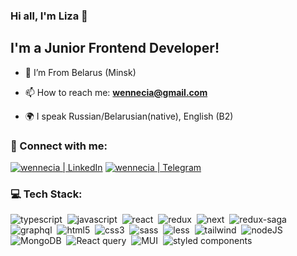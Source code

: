 ### Hi all, I'm Liza 👋 

## I'm a Junior Frontend Developer!

- 📍 I’m From Belarus (Minsk)

- 📫 How to reach me: **wennecia@gmail.com**

- 🌍 I speak Russian/Belarusian(native), English (B2)

### 🤝 Connect with me:

[<img alt="wennecia | LinkedIn" src="https://img.shields.io/badge/linkedin-0077B5.svg?&style=for-the-badge&logo=linkedin&logoColor=white" />][linkedin]
[<img alt="wennecia | Telegram" src="https://img.shields.io/badge/Telegram-2CA5E0?style=for-the-badge&logo=telegram&logoColor=white" />][Telegram]

### 💻 Tech Stack:

<img alt="typescript" src="https://img.shields.io/badge/typescript-007ACC.svg?&style=for-the-badge&logo=typescript&logoColor=fff" />&nbsp;
<img alt="javascript" src="https://img.shields.io/badge/javascript-F7DF1E.svg?&style=for-the-badge&logo=javascript&logoColor=fff" />&nbsp;
<img alt="react" src="https://img.shields.io/badge/react-61DAFB.svg?&style=for-the-badge&logo=react&logoColor=fff" />&nbsp;
<img alt="redux" src="https://img.shields.io/badge/redux-764ABC.svg?&style=for-the-badge&logo=redux&logoColor=fff" />&nbsp;
<img alt="next" src="https://img.shields.io/badge/Next-black?style=for-the-badge&logo=next.js&logoColor=white" />&nbsp;
<img alt="redux-saga" src="https://img.shields.io/badge/redux saga-939393.svg?&style=for-the-badge&logo=redux-saga&logoColor=fff" />&nbsp;
<img alt="graphql" src="https://img.shields.io/badge/graphql-E10098.svg?&style=for-the-badge&logo=graphql&logoColor=fff" />&nbsp;
<img alt="html5" src="https://img.shields.io/badge/html-E34F26.svg?&style=for-the-badge&logo=html5&logoColor=fff" />&nbsp;
<img alt="css3" src="https://img.shields.io/badge/css-1572B6.svg?&style=for-the-badge&logo=css3&logoColor=fff" />&nbsp;
<img alt="sass" src="https://img.shields.io/badge/sass-CF649A.svg?&style=for-the-badge&logo=sass&logoColor=fff" />&nbsp;
<img alt="less" src="https://img.shields.io/badge/less-2B4C80?style=for-the-badge&logo=less&logoColor=white" />&nbsp;
<img alt="tailwind" src="https://img.shields.io/badge/Tailwind_CSS-38B2AC?style=for-the-badge&logo=tailwind-css&logoColor=white" />&nbsp;
          <img
            alt="nodeJS"
            src="https://img.shields.io/badge/Node.js-43853D?style=for-the-badge&logo=node.js&logoColor=whitehttps://img.shields.io/badge/Node.js-43853D?style=for-the-badge&logo=node.js&logoColor=white"
          />&nbsp;
          <img
            alt="MongoDB"
            src="https://img.shields.io/badge/MongoDB-4EA94B?style=for-the-badge&logo=mongodb&logoColor=white"
          />&nbsp;
          <img
            alt="React query"
            src="https://img.shields.io/badge/-React%20Query-FF4154?style=for-the-badge&logo=react%20query&logoColor=white"
          />&nbsp;
          <img
            alt="MUI"
            src="https://img.shields.io/badge/MUI-%230081CB.svg?style=for-the-badge&logo=mui&logoColor=white"
          />&nbsp;
          <img
            alt="styled components"
            src="https://img.shields.io/badge/styled--components-DB7093?style=for-the-badge&logo=styled-components&logoColor=white"
          />&nbsp;


[linkedin]: https://linkedin.com/in/lizavetakryvanosava
[Telegram]: https://t.me/Rivenrem
